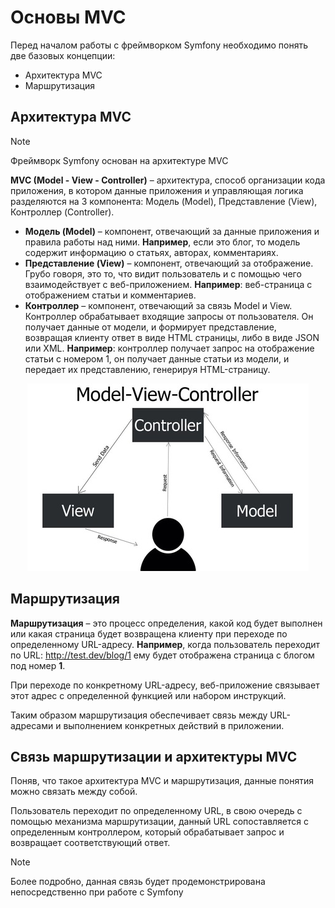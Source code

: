 # Основы MVC

Перед началом работы с фреймворком Symfony необходимо понять две базовых концепции:
* Архитектура MVC
* Маршрутизация

## Архитектура MVC

> [!NOTE]
> Фреймворк Symfony основан на архитектуре MVC

**MVC (Model - View - Controller)** – архитектура, способ организации кода приложения, в котором данные приложения и управляющая логика разделяются на 3 компонента: Модель (Model), Представление (View), Контроллер (Controller).

* **Модель (Model)** – компонент, отвечающий за данные приложения и правила работы над ними. **Например**, если это блог, то модель содержит информацию о статьях, авторах, комментариях.
* **Представление (View)** – компонент, отвечающий за отображение. Грубо говоря, это то, что видит пользователь и с помощью чего взаимодействует с веб-приложением. **Например**: веб-страница с отображением статьи и комментариев.
* **Контроллер** – компонент, отвечающий за связь Model и View. Контроллер обрабатывает входящие запросы от пользователя. Он получает данные от модели, и формирует представление, возвращая клиенту ответ в виде HTML страницы, либо в виде JSON или XML. **Например**: контроллер получает запрос на отображение статьи с номером 1, он получает данные статьи из модели, и передает их представлению, генерируя HTML-страницу.

<p align="center">
    <img src="../../../files/02_MVC.jpg" alt="MVC structure"/> 
</p>

## Маршрутизация

**Маршрутизация** – это процесс определения, какой код будет выполнен или какая страница будет возвращена клиенту при переходе по определенному URL-адресу. **Например**, когда пользователь переходит по URL: http://test.dev/blog/1 ему будет отображена страница с блогом под номер **1**.

При переходе по конкретному URL-адресу, веб-приложение связывает этот адрес с определенной функцией или набором инструкций. 

Таким образом маршрутизация обеспечивает связь между URL-адресами и выполнением конкретных действий в приложении.

## Связь маршрутизации и архитектуры MVC 

Поняв, что такое архитектура MVC и маршрутизация, данные понятия можно связать между собой.

Пользователь переходит по определенному URL, в свою очередь с помощью механизма маршрутизации, данный URL сопоставляется с определенным контроллером, который обрабатывает запрос и возвращает соответствующий ответ.

> [!NOTE]
> Более подробно, данная связь будет продемонстрирована непосредственно при работе с Symfony